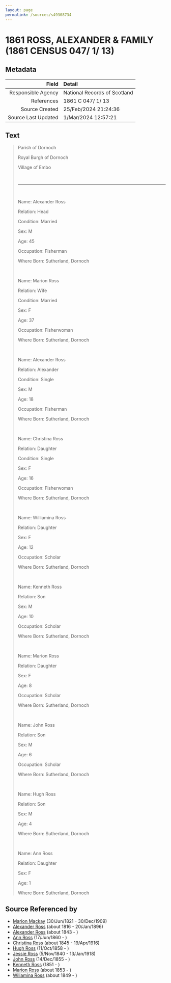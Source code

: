 ```yaml
---
layout: page
permalink: /sources/s49308734
---
```


# 1861 ROSS, ALEXANDER & FAMILY (1861 CENSUS 047/ 1/ 13)

## Metadata
Field | Detail
---:|:---
Responsible Agency | National Records of Scotland
References | 1861 C 047/ 1/ 13
Source Created | 25/Feb/2024 21:24:36
Source Last Updated | 1/Mar/2024 12:57:21

## Text

> Parish of Dornoch
>
> Royal Burgh of Dornoch
>
> Village of Embo
>
> <br/>
>
> ---
>
> <br/>
>
> Name: Alexander Ross
>
> Relation: Head
>
> Condition: Married
>
> Sex: M
>
> Age: 45
>
> Occupation: Fisherman
>
> Where Born: Sutherland, Dornoch
>
> <br/>
>
> Name: Marion Ross
>
> Relation: Wife
>
> Condition: Married
>
> Sex: F
>
> Age: 37
>
> Occupation: Fisherwoman
>
> Where Born: Sutherland, Dornoch
>
> <br/>
>
> Name: Alexander Ross
>
> Relation: Alexander
>
> Condition: Single
>
> Sex: M
>
> Age: 18
>
> Occupation: Fisherman
>
> Where Born: Sutherland, Dornoch
>
> <br/>
>
> Name: Christina Ross
>
> Relation: Daughter
>
> Condition: Single
>
> Sex: F
>
> Age: 16
>
> Occupation: Fisherwoman
>
> Where Born: Sutherland, Dornoch
>
> <br/>
>
> Name: Williamina Ross
>
> Relation: Daughter
>
> Sex: F
>
> Age: 12
>
> Occupation: Scholar
>
> Where Born: Sutherland, Dornoch
>
> <br/>
>
> Name: Kenneth Ross
>
> Relation: Son
>
> Sex: M
>
> Age: 10
>
> Occupation: Scholar
>
> Where Born: Sutherland, Dornoch
>
> <br/>
>
> Name: Marion Ross
>
> Relation: Daughter
>
> Sex: F
>
> Age: 8
>
> Occupation: Scholar
>
> Where Born: Sutherland, Dornoch
>
> <br/>
>
> Name: John Ross
>
> Relation: Son
>
> Sex: M
>
> Age: 6
>
> Occupation: Scholar
>
> Where Born: Sutherland, Dornoch
>
> <br/>
>
> Name: Hugh Ross
>
> Relation: Son
>
> Sex: M
>
> Age: 4
>
> Where Born: Sutherland, Dornoch
>
> <br/>
>
> Name: Ann Ross
>
> Relation: Daughter
>
> Sex: F
>
> Age: 1
>
> Where Born: Sutherland, Dornoch
>

## Source Referenced by

* [Marion Mackay](../people/@78930004@-marion-mackay-b1821-6-30-d1909-12-30.md) (30/Jun/1821 - 30/Dec/1909)
* [Alexander Ross](../people/@81387900@-alexander-ross-b1816-d1896-1-20.md) (about 1816 - 20/Jan/1896)
* [Alexander Ross](../people/@17311533@-alexander-ross-b1843-d.md) (about 1843 - )
* [Ann Ross](../people/@32419757@-ann-ross-b1860-6-17-d.md) (17/Jun/1860 - )
* [Christina Ross](../people/@81183416@-christina-ross-b1845-d1916-4-19.md) (about 1845 - 19/Apr/1916)
* [Hugh Ross](../people/@75672326@-hugh-ross-b1858-10-11-d.md) (11/Oct/1858 - )
* [Jessie Ross](../people/@60546968@-jessie-ross-b1840-11-5-d1918-1-13.md) (5/Nov/1840 - 13/Jan/1918)
* [John Ross](../people/@36837210@-john-ross-b1855-12-14-d.md) (14/Dec/1855 - )
* [Kenneth Ross](../people/@41391600@-kenneth-ross-b1851-d.md) (1851 - )
* [Marion Ross](../people/@39612984@-marion-ross-b1853-d.md) (about 1853 - )
* [Wiliamina Ross](../people/@5241144@-wiliamina-ross-b1849-d.md) (about 1849 - )
